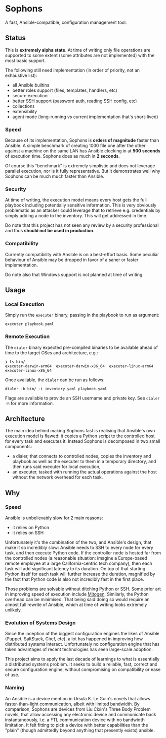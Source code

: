 # Sophons

A fast, Ansible-compatible, configuration management tool.

## Status

This is **extremely alpha state**. At time of writing only file operations are
supported to some extent (some attributes are not implemented) with the most
basic support.

The following still need implementation (in order of priority, not an exhaustive
list):
  * all Ansible builtins
  * better roles support (files, templates, handlers, etc)
  * secure execution
  * better SSH support (password auth, reading SSH config, etc)
  * collections
  * extensibility
  * agent mode (long-running vs current implementation that's short-lived)

### Speed

Because of its implementation, Sophons is **orders of magnitude** faster than
Ansible. A simple benchmark of creating 1000 file one after the other against a
machine on the same LAN has Ansible clocking in at **500 seconds** of execution
time. Sophons does as much in **2 seconds**.

Of course this "benchmark" is extremely simplistic and does not leverage
parallel execution, nor is it fully representative. But it demonstrates well why
Sophons can be much much faster than Ansible.

### Security

At time of writing, the execution model means every host gets the full playbook
including potentially sensitive information. This is very obviously problematic
as an attacker could leverage that to retrieve e.g. credentials by simply adding
a node to the inventory. This will get addressed in time.

Do note that this project has not seen any review by a security professional and
thus **should not be used in production**.

### Compatibility

Currently compatibility with Ansible is on a best-effort basis. Some peculiar
behaviour of Ansible may be dropped in favor of a saner or faster
implementation.

Do note also that Windows support is not planned at time of writing.

## Usage

### Local Execution

Simply run the `executer` binary, passing in the playbook to run as argument:

```shell
executer playbook.yaml
```

### Remote Execution

The `dialer` binary expected pre-compiled binaries to be available ahead of time
to the target OSes and architecture, e.g.:

```shell
❯ ls bin/
executer-darwin-arm64  executer-darwin-x86_64  executer-linux-arm64  executer-linux-x86_64
```

Once available, the `dialer` can be run as follows:

```shell
dialer -b bin/ -i inventory.yaml playbook.yaml
```

Flags are available to provide an SSH username and private key. See `dialer -h`
for more information.

## Architecture

The main idea behind making Sophons fast is realising that Ansible's own
execution model is flawed: it copies a Python script to the controlled host for
every task and executes it. Instead Sophons is decomposed in two small
components:
* a dialer, that connects to controlled nodes, copies the inventory and playbook
  as well as the executer to them in a temporary directory, and then runs said
  executer for local execution,
* an executer, tasked with running the actual operations against the host
  without the network overhead for each task.

## Why

### Speed

Ansible is unbelievably slow for 2 main reasons:
* it relies on Python
* it relies on SSH

Unfortunately it's the combination of the two, and Ansible's design, that make
it so incredibly slow: Ansible needs to SSH to every node for every task,
and then execute Python code. If the controller node is hosted far from the
controlled nodes (a reasonable situation: imagine a Europe-based remote employee
at a large California-centric tech company), then each task will add significant
latency to its duration. On top of that starting Python itself for each task
will further increase the duration, magnified by the fact that Python code is
also not incredibly fast in the first place.

Those problems are solvable without ditching Python or SSH. Some prior art in
improving speed of execution include
[Mitogen](https://mitogen.networkgenomics.com/ansible_detailed.html). Similarly,
the Python overhead can be minimised. That being said doing so would require an
almost full rewrite of Ansible, which at time of writing looks extremely
unlikely.

### Evolution of Systems Design

Since the inception of the biggest configuration engines the likes of Ansible
(Puppet, SaltStack, Chef, etc), a lot has happened in improving how distributed
systems interact. Unfortunately no configuration engine that has taken
advantages of recent technologies has seen large-scale adoption.

This project aims to apply the last decade of learnings to what is essentially a
distributed systems problem. It seeks to build a reliable, fast, correct and
secure configuration engine, without compromising on compatibility or ease of
use.

### Naming

An Ansible is a device mention in Ursula K. Le Guin's novels that allows
faster-than-light communication, albeit with limited bandwidth. By comparison,
Sophons are devices from Liu Cixin's Three Body Problem novels, that allow
accessing any electronic device and communicate back instantaneously, i.e. a FTL
communication device with no bandwidth limitation. It felt fitting to pick a
device with better capabilities than the "plain" (though admittedly beyond
anything that presently exists) ansible.
